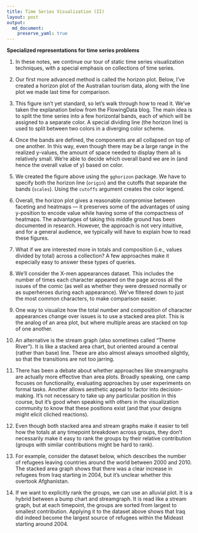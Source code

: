 ```yaml
---
title: Time Series Visualization (II)
layout: post
output: 
  md_document:
    preserve_yaml: true
---
```


**Specialized representations for time series problems**

1.  In these notes, we continue our tour of static time series
    visualization techniques, with a special emphasis on collections of
    time series.

2.  Our first more advanced method is called the horizon plot. Below,
    I’ve created a horizon plot of the Australian tourism data, along
    with the line plot we made last time for comparison.

3.  This figure isn’t yet standard, so let’s walk through how to read
    it. We’ve taken the explanation below from the FlowingData blog. The
    main idea is to split the time series into a few horizontal bands,
    each of which will be assigned to a separate color. A special
    dividing line (the horizon line) is used to split between two colors
    in a diverging color scheme.

4.  Once the bands are defined, the components are all collapsed on top
    of one another. In this way, even though there may be a large range
    in the realized y-values, the amount of space needed to display them
    all is relatively small. We’re able to decide which overall band we
    are in (and hence the overall value of y) based on color.

5.  We created the figure above using the `gghorizon` package. We have
    to specify both the horizon line (`origin`) and the cutoffs that
    separate the bands (`scales`). Using the `cutoffs` argument creates
    the color legend.

6.  Overall, the horizon plot gives a reasonable compromise between
    faceting and heatmaps — it preserves some of the advantages of using
    y-position to encode value while having some of the compactness of
    heatmaps. The advantages of taking this middle ground has been
    documented in research. However, the approach is not very intuitive,
    and for a general audience, we typically will have to explain how to
    read these figures.

7.  What if we are interested more in totals and composition (i.e.,
    values divided by total) across a collection? A few approaches make
    it especially easy to answer these types of queries.

8.  We’ll consider the X-men appearances dataset. This includes the
    number of times each character appeared on the page across all the
    issues of the comic (as well as whether they were dressed normally
    or as superheroes during each appearance). We’ve filtered down to
    just the most common characters, to make comparison easier.

9.  One way to visualize how the total number and composition of
    character appearances change over issues is to use a stacked area
    plot. This is the analog of an area plot, but where multiple areas
    are stacked on top of one another.

10. An alternative is the stream graph (also sometimes called “Theme
    River”). It is like a stacked area chart, but oriented around a
    central (rather than base) line. These are also almost always
    smoothed slightly, so that the transitions are not too jarring.

11. There has been a debate about whether approaches like streamgraphs
    are actually more effective than area plots. Broadly speaking, one
    camp focuses on functionality, evaluating approaches by user
    experiments on formal tasks. Another allows aesthetic appeal to
    factor into decision-making. It’s not necessary to take up any
    particular position in this course, but it’s good when speaking with
    others in the visualization community to know that these positions
    exist (and that your designs might elicit cliched reactions).

12. Even though both stacked area and stream graphs make it easier to
    tell how the totals at any timepoint breakdown across groups, they
    don’t necessarily make it easy to rank the groups by their relative
    contribution (groups with similar contributions might be hard to
    rank).

13. For example, consider the dataset below, which describes the number
    of refugees leaving countries around the world between 2000
    and 2010. The stacked area graph shows that there was a clear
    increase in refugees from Iraq starting in 2004, but it’s unclear
    whether this overtook Afghanistan.

14. If we want to explicitly rank the groups, we can use an alluvial
    plot. It is a hybrid between a bump chart and streamgraph. It is
    read like a stream graph, but at each timepoint, the groups are
    sorted from largest to smallest contribution. Applying it to the
    dataset above shows that Iraq did indeed become the largest source
    of refugees within the Mideast starting around 2004.
